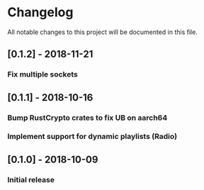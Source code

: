 # Changelog
All notable changes to this project will be documented in this file.

<!-- ## [Unreleased]
### Changed
- -->

## [0.1.2] - 2018-11-21
### Fix multiple sockets 

## [0.1.1] - 2018-10-16
### Bump RustCrypto crates to fix UB on aarch64
### Implement support for dynamic playlists (Radio)

## [0.1.0] - 2018-10-09
### Initial release
